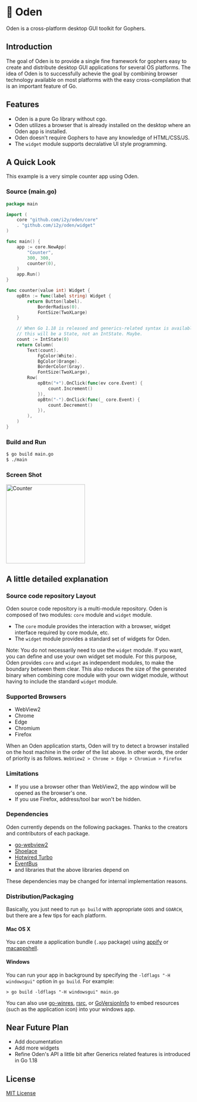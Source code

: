 # 🍢 Oden
Oden is a cross-platform desktop GUI toolkit for Gophers.

## Introduction
The goal of Oden is to provide a single fine framework for gophers easy to create and distribute desktop GUI applications for several OS platforms. The idea of Oden is to successfully achevie the goal by combining browser technology available on most platforms with the easy cross-compilation that is an important feature of Go.

## Features
- Oden is a pure Go library without cgo.
- Oden utilizes a browser that is already installed on the desktop where an Oden app is installed.
- Oden doesn't require Gophers to have any knowledge of HTML/CSS/JS.
- The `widget` module supports decralative UI style programming.

## A Quick Look
This example is a very simple counter app using Oden.

### Source (main.go)
```go
package main

import (
    core "github.com/i2y/oden/core"
    . "github.com/i2y/oden/widget"
)

func main() {
    app := core.NewApp(
        "Counter",
        300, 300,
        counter(0),
    )
    app.Run()
}

func counter(value int) Widget {
    opBtn := func(label string) Widget {
        return Button(label).
            BorderRadius(0).
            FontSize(TwoXLarge)
    }

    // When Go 1.18 is released and generics-related syntax is available,
    // this will be a State, not an IntState. Maybe.
    count := IntState(0)
    return Column(
        Text(count).
            FgColor(White).
            BgColor(Orange).
            BorderColor(Gray).
            FontSize(TwoXLarge),
        Row(
            opBtn("+").OnClick(func(ev core.Event) {
                count.Increment()
            }),
            opBtn("-").OnClick(func(_ core.Event) {
                count.Decrement()
            }),
        ),
    )
}
```

### Build and Run
```sh
$ go build main.go
$ ./main
```

### Screen Shot
<img width="215" alt="Counter" src="https://user-images.githubusercontent.com/6240399/144830545-46059e3c-0c00-41e6-a4c1-dd0f173e4431.png">

## A little detailed explanation
### Source code repository Layout
Oden source code repository is a multi-module repository.
Oden is composed of two modules: `core` module and `widget` module.
- The `core` module provides the interaction with a browser, widget interface required by core module, etc.
- The `widget` module provides a standard set of widgets for Oden.

Note: You do not necessarily need to use the `widget` module. If you want, you can define and use your own widget set module. For this purpose, Oden provides `core` and `widget` as independent modules, to make the boundary between them clear. This also reduces the size of the generated binary when combining core module with your own widget module, without having to include the standard `widget` module.

### Supported Browsers
- WebView2
- Chrome
- Edge
- Chromium
- Firefox

When an Oden application starts, Oden will try to detect a browser installed on the host machine in the order of the list above.
In other words, the order of priority is as follows.
`WebView2 > Chrome > Edge > Chromium > Firefox`

### Limitations
- If you use a browser other than WebView2, the app window will be opened as the browser's one.
- If you use Firefox, address/tool bar won't be hidden.

### Dependencies
Oden currently depends on the following packages.
Thanks to the creators and contributors of each package.
- [go-webview2](https://github.com/jchv/go-webview2)
- [Shoelace](https://shoelace.style/)
- [Hotwired Turbo](https://turbo.hotwired.dev/)
- [EventBus](https://github.com/asaskevich/eventbus)
- and libraries that the above libraries depend on

These dependencies may be changed for internal implementation reasons.

### Distribution/Packaging
Basically, you just need to run `go build` with appropriate `GOOS` and `GOARCH`, but there are a few tips for each platform.

#### Mac OS X
You can create a application bundle (`.app` package) using [appify](https://github.com/machinebox/appify) or [macappshell](https://github.com/Xeoncross/macappshell).

#### Windows
You can run your app in background by specifying the `-ldflags "-H windowsgui"` option in `go build`.
For example:
```
> go build -ldflags "-H windowsgui" main.go
```

You can also use [go-winres](https://github.com/tc-hib/go-winres), [rsrc](https://github.com/akavel/rsrc), or [GoVersionInfo](https://github.com/josephspurrier/goversioninfo) to embed resources (such as the application icon) into your windows app.

## Near Future Plan
- Add documentation
- Add more widgets
- Refine Oden's API a little bit after Generics related features is introduced in Go 1.18

## License
[MIT License](https://github.com/i2y/oden/blob/main/LICENSE)

